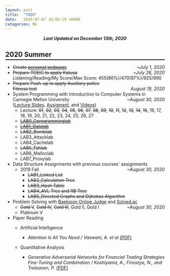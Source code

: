 ```yaml
---
layout: post
title:  "TODO"
date:   2020-07-07 16:04:19 +0900
categories: Me
---
```


<div style="text-align: center"><i><b>Last Updated on December 13th, 2020</b></i></div>

## 2020 Summer
<hr style="height: 2px; border:none; margin-top: -1em; margin-bottom:0.5em; padding: 0; background:black">

- ~~Create [personal webpage](https://thinkin9.github.io/)~~  <span style="float: right"> *~July 1, 2020* </span>   
- ~~Prepare TOEIC to apply Katusa~~ <span style="float: right"> *~July 26, 2020* </span>   
Listening/Reading/My Score/Max Score: 455(86%)/470(97%)/925/990   
- ~~Prepare Push-up to apply Auxiliary police~~      
~~Fitness test~~ <span style="float: right"> *August 19, 2020* </span>   
- System Programming with Introduction to Computer Systems in Carnegie Mellon University <span style="float: right"> *~August 30, 2020* </span>   
([Lecture Slides](http://www.cs.cmu.edu/afs/cs/academic/class/15213-s20/www/schedule.html), [Assigment](http://csapp.cs.cmu.edu/3e/labs.html), and [Videos](https://scs.hosted.panopto.com/Panopto/Pages/Sessions/List.aspx#folderID=%22b96d90ae-9871-4fae-91e2-b1627b43e25e%22&maxResults=250&sortColumn=1&sortAscending=true))
    - Lecture: ~~01~~, ~~02~~, ~~03~~, ~~04~~, ~~05~~, ~~06~~, ~~07~~, ~~08~~, ~~09~~, ~~10~~, ~~11~~, ~~12~~, ~~13~~, ~~14~~, ~~15~~, 16, 17, 18, 19, 20, 21, 22, 23, 24, 25, 26, 27   
    - [~~LAB0_Cprogramminglab~~](https://thinkin9.github.io/system_programming/2020/07/08/CS-15-213-LAB0.html)
    - [~~LAB1_Datalab~~](https://thinkin9.github.io/system_programming/2020/08/06/CS-15-213-LAB1.html)
    - ~~LAB2_Bomblab~~
    - LAB3_Attacklab
    - LAB4_Cachelab
    - ~~LAB5_Tshlab~~
    - LAB6_Malloclab
    - LAB7_Proxylab
- Data Structure Assignments with previous courses' assignments <span style="float: right"> *~August 30, 2020* </span>   
    - 2019 Fall
        - ~~LAB1_Linked List~~
        - ~~LAB2_Calculation Tree~~
        - ~~LAB3_Hash Table~~
        - ~~LAB4_AVL Tree and RB Tree~~
        - ~~LAB5_Directed Graphs and Dijkstras Algorithm~~
- Problem Solving with [Baekjoon Online Judge](https://www.acmicpc.net/) and [Solved.ac](https://solved.ac/) <span style="float: right"> *~August 30, 2020* </span>   
    - ~~Gold V~~, ~~Gold IV~~, ~~Gold III~~, Gold II, Gold I
    - Platinum V
- Paper Reading
    - Artificial Intelligence
        - *Attention Is All You Need / Vaswani, A. et al* [(PDF)](https://arxiv.org/abs/1706.03762)

    - Quantitative Analysis
        - *Generative Adversarial Networks for Financial Trading Strategies Fine-Tuning and Combination / Koshiyama, A., Firoozye, N., and Treleaven, P.* [(PDF)](https://arxiv.org/abs/1901.01751)
